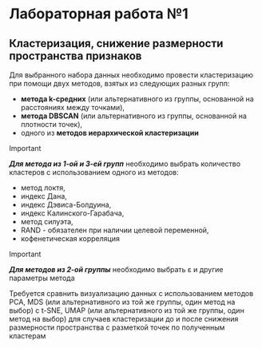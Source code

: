 # Лабораторная работа №1
## Кластеризация, снижение размерности пространства признаков
Для выбранного набора данных необходимо провести кластеризацию при помощи двух методов, взятых из следующих разных групп: <br/>
* **метода k-средних** (или альтернативного из группы, основанной на расстояниях между точками), <br/>
* **метода DBSCAN** (или альтернативного из группы, основанной на плотности точек), <br/>
* одного из **методов иерархической кластеризации** 

> [!IMPORTANT]
> ***Для метода из 1-ой и 3-ей групп*** необходимо выбрать количество кластеров с использованием одного из методов: <br/>
> * метод локтя, <br/>
> * индекс Дана, <br/>
> * индекс Дэвиса-Болдуина, <br/>
> * индекс Калинского-Гарабача, <br/>
> * метод силуэта, <br/>
> * RAND - обязателен при наличии целевой переменной, <br/>
> * кофенетическая корреляция

> [!IMPORTANT]
> ***Для методов из 2-ой группы*** необходимо выбрать ε и другие параметры метода

Требуется сравнить визуализацию данных с использованием методов PCA, MDS (или альтернативного из той же группы, один метод на выбор) с t-SNE, UMAP (или альтернативного из той же группы, один метод на выбор) для случаев кластеризации до и после снижения размерности пространства с разметкой точек по полученным кластерам
